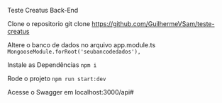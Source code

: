 Teste Creatus Back-End

Clone o repositorio
git clone https://github.com/GuilhermeVSam/teste-creatus

Altere o banco de dados no arquivo app.module.ts
```MongooseModule.forRoot('seubancodedados'),```

Instale as Dependências
```npm i```

Rode o projeto
```npm run start:dev```

Acesse o Swagger em localhost:3000/api#
